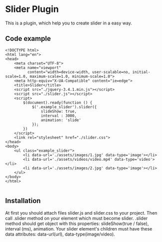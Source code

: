 # Slider Plugin

This is a plugin, which help you to create slider in a easy way.

## Code example

```
<!DOCTYPE html>
<html lang="en">
<head>
    <meta charset="UTF-8">
    <meta name="viewport"
          content="width=device-width, user-scalable=no, initial-scale=1.0, maximum-scale=1.0, minimum-scale=1.0">
    <meta http-equiv="X-UA-Compatible" content="ie=edge">
    <title>Slider</title>
    <script src="./jquery-3.4.1.min.js"></script>
    <script src="./slider.js"></script>
    <script>
        $(document).ready(function () {
            $('.example_slider').slider({
                slideShow: true,
                interval : 3000,
                animation: 'slide'
            });
        })
    </script>
    <link rel="stylesheet" href="./slider.css">
</head>
<body>
    <ul class="example_slider">
        <li data-url='./assets/images/1.jpg' data-type='image'></li>
        <li data-url='./assets/videos/video.mp4' data-type='video'></li>
        <li data-url='./assets/images/2.jpg' data-type='image'></li>
    </ul>
</body>
</html>
    
```

## Installation

At first you should attach files slider.js and slider.css to your project. 
Then call .slider method on your element which must become slider.
.slider method should get object with this properties: slideShow(true / false), interval (ms), animation.
Your slider element's children must have these data attributes: data-url(url), data-type(image/video).
